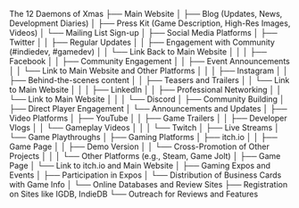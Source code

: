 The 12 Daemons of Xmas
├── Main Website
│   ├── Blog (Updates, News, Development Diaries)
│   ├── Press Kit (Game Description, High-Res Images, Videos)
│   └── Mailing List Sign-up
│
├── Social Media Platforms
│   ├── Twitter
│   │   ├── Regular Updates
│   │   ├── Engagement with Community (#indiedev, #gamedev)
│   │   └── Link Back to Main Website
│   │
│   ├── Facebook
│   │   ├── Community Engagement
│   │   ├── Event Announcements
│   │   └── Link to Main Website and Other Platforms
│   │
│   ├── Instagram
│   │   ├── Behind-the-scenes content
│   │   ├── Teasers and Trailers
│   │   └── Link to Main Website
│   │
│   ├── LinkedIn
│   │   ├── Professional Networking
│   │   └── Link to Main Website
│   │
│   └── Discord
│       ├── Community Building
│       ├── Direct Player Engagement
│       └── Announcements and Updates
│
├── Video Platforms
│   ├── YouTube
│   │   ├── Game Trailers
│   │   ├── Developer Vlogs
│   │   └── Gameplay Videos
│   │
│   └── Twitch
│       ├── Live Streams
│       └── Game Playthroughs
│
├── Gaming Platforms
│   ├── itch.io
│   │   ├── Game Page
│   │   ├── Demo Version
│   │   └── Cross-Promotion of Other Projects
│   │
│   └── Other Platforms (e.g., Steam, Game Jolt)
│       ├── Game Page
│       └── Link to itch.io and Main Website
│
├── Gaming Expos and Events
│   ├── Participation in Expos
│   └── Distribution of Business Cards with Game Info
│
└── Online Databases and Review Sites
    ├── Registration on Sites like IGDB, IndieDB
    └── Outreach for Reviews and Features
